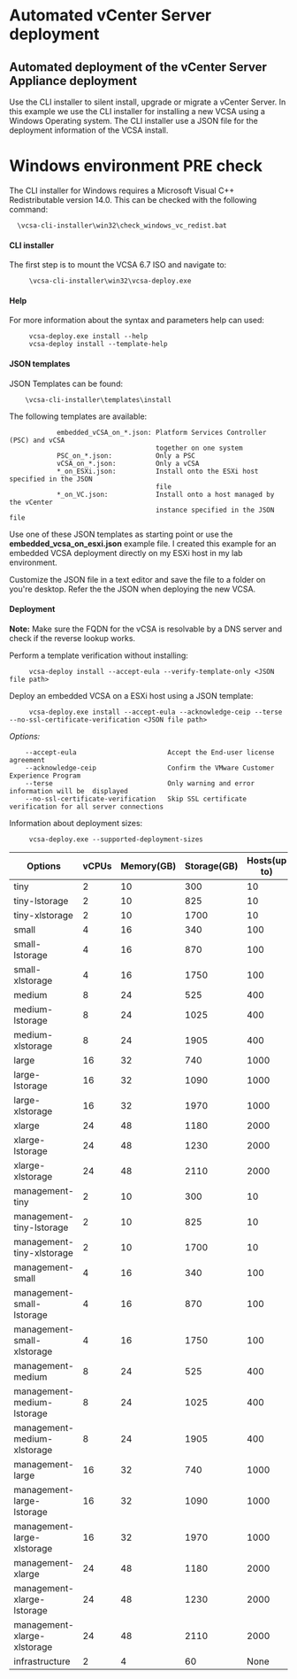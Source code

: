 # Automated vCenter Server deployment

## Automated deployment of the vCenter Server Appliance deployment
Use the CLI installer to silent install, upgrade or migrate a vCenter Server.
In this example we use the CLI installer for installing a new VCSA using a Windows Operating system. The CLI installer use a JSON file for the deployment information of the VCSA install.

# Windows environment PRE check
The CLI installer for Windows requires a Microsoft Visual C++ Redistributable version 14.0. This can be checked with the following command:

      \vcsa-cli-installer\win32\check_windows_vc_redist.bat


#### CLI installer

The first step is to mount the VCSA 6.7 ISO and navigate to:

         \vcsa-cli-installer\win32\vcsa-deploy.exe


#### Help

For more information about the syntax and parameters help can used:

         vcsa-deploy.exe install --help
         vcsa-deploy install --template-help

#### JSON templates

JSON Templates can be found:

        \vcsa-cli-installer\templates\install

The following templates are available:

                embedded_vCSA_on_*.json: Platform Services Controller (PSC) and vCSA
                                         together on one system
                PSC_on_*.json:           Only a PSC
                vCSA_on_*.json:          Only a vCSA
                *_on_ESXi.json:          Install onto the ESXi host specified in the JSON
                                         file
                *_on_VC.json:            Install onto a host managed by the vCenter
                                         instance specified in the JSON file

Use one of these JSON templates as starting point or use the **embedded_vcsa_on_esxi.json** example file. I created this example for an embedded VCSA deployment directly on my ESXi host in my lab environment.

Customize the JSON file in a text editor and save the file to a folder on you're desktop. Refer the the JSON when deploying the new VCSA.

#### Deployment
**Note:** Make sure the FQDN for the vCSA is resolvable by a DNS server and check if the reverse lookup works.

Perform a template verification without installing:

         vcsa-deploy install --accept-eula --verify-template-only <JSON file path>

Deploy an embedded VCSA on a ESXi host using a JSON template:

         vcsa-deploy.exe install --accept-eula --acknowledge-ceip --terse --no-ssl-certificate-verification <JSON file path>

*Options:*

        --accept-eula                       Accept the End-user license agreement
        --acknowledge-ceip                  Confirm the VMware Customer Experience Program
        --terse                             Only warning and error information will be  displayed
        --no-ssl-certificate-verification   Skip SSL certificate verification for all server connections


Information about deployment sizes:

         vcsa-deploy.exe --supported-deployment-sizes


|Options                     |vCPUs |Memory(GB)|Storage(GB)| Hosts(up to)|VMs(up to)|
|----------------------------|------|----------|-----------|-------------|-----------|
|tiny                        |   2  |   10     |    300     |    10       | 100 |
|tiny-lstorage               |   2  |   10     |    825     |    10       | 100    |
|tiny-xlstorage              |   2  |   10     |    1700    |    10       | 100    |
|small                       |   4  |   16     |    340     |    100      |    1000   |
|small-lstorage              |   4  |   16     |    870     |    100      |    1000   |
|small-xlstorage             |   4  |   16     |    1750    |    100      |    1000   |
|medium                      |   8  |   24     |    525     |    400      |    4000   |
|medium-lstorage             |   8  |   24     |    1025    |    400      |    4000   |
|medium-xlstorage            |   8  |   24     |    1905    |    400      |    4000   |
|large                       |   16 |   32     |    740     |    1000     |    10000  |
|large-lstorage              |   16 |   32     |    1090    |    1000     |    10000  |
|large-xlstorage             |   16 |   32     |    1970    |    1000     |    10000  |
|xlarge                      |   24 |   48     |    1180    |    2000     |    35000  |
|xlarge-lstorage             |   24 |   48     |    1230    |    2000     |    35000  |
|xlarge-xlstorage            |   24 |   48     |    2110    |    2000     |    35000  |
|management-tiny             |   2  |   10     |    300     |    10       |    100    |
|management-tiny-lstorage    |   2  |   10     |    825     |    10       |    100    |
|management-tiny-xlstorage   |   2  |   10     |    1700    |    10       |    100    |
|management-small            |   4  |   16     |    340     |    100      |    1000   |
|management-small-lstorage   |   4  |   16     |    870     |    100      |    1000   |
|management-small-xlstorage  |  4   |   16     |    1750    |    100      |    1000   |
|management-medium           | 8    |   24     |    525     |    400      |    4000   |
|management-medium-lstorage  |  8   |   24     |    1025    |    400      |    4000   |
|management-medium-xlstorage | 8    |   24     |    1905    |    400      |    4000   |
|management-large            |16    |   32     |    740     |    1000     |    10000  |
|management-large-lstorage   |16    |   32     |    1090    |    1000     |    10000  |
|management-large-xlstorage  |16    |   32     |    1970    |    1000     |    10000  |
|management-xlarge           |24    |   48     |    1180    |    2000     |    35000  |
|management-xlarge-lstorage  |24    |   48     |    1230    |    2000     |    35000  |
|management-xlarge-xlstorage |24    |   48     |    2110    |    2000     |    35000  |
|infrastructure              |2     |   4      |    60      |    None     |    None   |
